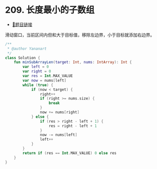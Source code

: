 # 209. 长度最小的子数组

- [🔗题目链接](https://leetcode-cn.com/problems/minimum-size-subarray-sum/)

滑动窗口，当前区间内但和大于目标值，移除左边界，小于目标就添加右边界。

```kotlin
/**
 * @author Yananart
 */
class Solution {
    fun minSubArrayLen(target: Int, nums: IntArray): Int {
        var left = 0
        var right = 0
        var res = Int.MAX_VALUE
        var now = nums[left]
        while (true) {
            if (now < target) {
                right++
                if (right >= nums.size) {
                    break
                }
                now += nums[right]
            } else {
                if (res > right - left + 1) {
                    res = right - left + 1
                }
                now -= nums[left]
                left++
            }
        }
        return if (res == Int.MAX_VALUE) 0 else res
    }
}
```
